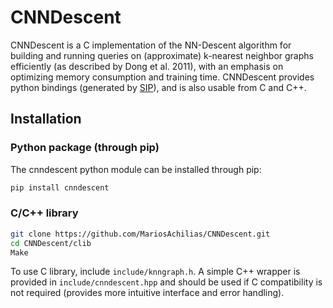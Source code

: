 # CNNDescent
CNNDescent is a C implementation of the NN-Descent algorithm for building and running queries on (approximate) k-nearest neighbor graphs efficiently (as described by Dong et al. 2011), with an emphasis on optimizing memory consumption and training time.
CNNDescent provides python bindings (generated by [SIP](https://github.com/Python-SIP/sip)), and is also usable from C and C++.
## Installation
### Python package (through pip)
The cnndescent python module can be installed through pip:

```sh
pip install cnndescent
```

### C/C++ library

```sh
git clone https://github.com/MariosAchilias/CNNDescent.git
cd CNNDescent/clib
Make
```

To use C library, include ``include/knngraph.h``. A simple C++ wrapper is provided in ``include/cnndescent.hpp`` and should be used if C compatibility is not required (provides more intuitive interface and error handling).
